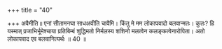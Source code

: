 +++
title = "40"

+++
अवैमीति॥ एनां सीतामनघा साधअवीति चावैमि। किंतु मे मम लोकापवादो बलवान्मतः। कुतः? हि यस्मात् प्रजाभिर्भूमेश्चाया प्रतिबिम्बं शुद्धिमतो निर्मलस्य शशिनो मलत्वेन कलङ्कत्वेनारोपिता। अतो लोकापवाद एव बलवानित्यर्थः ॥ 40 ॥